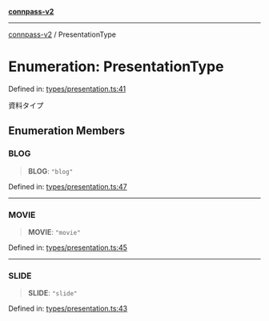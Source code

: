 [**connpass-v2**](../README.md)

***

[connpass-v2](../globals.md) / PresentationType

# Enumeration: PresentationType

Defined in: [types/presentation.ts:41](https://github.com/ryohidaka/node-connpass/blob/cdf29d22c097bb183dcf02717d3ac793e2330b09/src/types/presentation.ts#L41)

資料タイプ

## Enumeration Members

### BLOG

> **BLOG**: `"blog"`

Defined in: [types/presentation.ts:47](https://github.com/ryohidaka/node-connpass/blob/cdf29d22c097bb183dcf02717d3ac793e2330b09/src/types/presentation.ts#L47)

***

### MOVIE

> **MOVIE**: `"movie"`

Defined in: [types/presentation.ts:45](https://github.com/ryohidaka/node-connpass/blob/cdf29d22c097bb183dcf02717d3ac793e2330b09/src/types/presentation.ts#L45)

***

### SLIDE

> **SLIDE**: `"slide"`

Defined in: [types/presentation.ts:43](https://github.com/ryohidaka/node-connpass/blob/cdf29d22c097bb183dcf02717d3ac793e2330b09/src/types/presentation.ts#L43)
